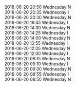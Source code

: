 2018-06-20 20:50 Wednesday  N  
2018-06-20 20:35 Wednesday  I  
2018-06-20 20:30 Wednesday  N  
2018-06-20 19:45 Wednesday  I  
2018-06-20 14:30 Wednesday  N  
2018-06-20 14:25 Wednesday  I  
2018-06-20 14:00 Wednesday  N  
2018-06-20 13:55 Wednesday  I  
2018-06-20 12:05 Wednesday  N  
2018-06-20 12:00 Wednesday  I  
2018-06-20 09:15 Wednesday  N  
2018-06-20 09:10 Wednesday  I  
2018-06-20 09:00 Wednesday  N  
2018-06-20 08:55 Wednesday  I  
2018-06-20 08:50 Wednesday  N  

